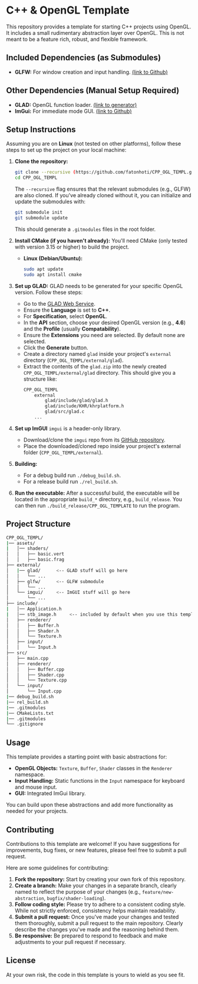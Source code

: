 # C++ & OpenGL Template

This repository provides a template for starting C++ projects using OpenGL. It includes a small rudimentary abstraction layer over OpenGL. This is not meant to be a feature rich, robust, and flexible framework.

## Included Dependencies (as Submodules)

* **GLFW:** For window creation and input handling. [(link to Github)](https://github.com/glfw/glfw)

## Other Dependencies (Manual Setup Required)

* **GLAD:** OpenGL function loader. [(link to generator)](https://glad.dav1d.de/)
* **ImGui:** For immediate mode GUI. [(link to Github)](https://github.com/ocornut/imgui)

## Setup Instructions

Assuming you are on **Linux** (not tested on other platforms), follow these steps to set up the project on your local machine:

1.  **Clone the repository:**
    ```bash
    git clone --recursive (https://github.com/fatonhoti/CPP_OGL_TEMPL.git
    cd CPP_OGL_TEMPL
    ```
    The `--recursive` flag ensures that the relevant submodules (e.g., GLFW) are also cloned. If you've already cloned without it, you can initialize and update the submodules with:
    ```bash
    git submodule init
    git submodule update
    ```
    This should generate a `.gitmodules` files in the root folder.

2.  **Install CMake (if you haven't already):**
    You'll need CMake (only tested with version 3.15 or higher) to build the project.

    * **Linux (Debian/Ubuntu):**
        ```bash
        sudo apt update
        sudo apt install cmake
        ```

3.  **Set up GLAD:**
    GLAD needs to be generated for your specific OpenGL version. Follow these steps:
    * Go to the [GLAD Web Service](https://glad.dav1d.de/).
    * Ensure the **Language** is set to **C++**.
    * For **Specification**, select **OpenGL**.
    * In the **API** section, choose your desired OpenGL version (e.g., **4.6**) and the **Profile** (usually **Compatability**).
    * Ensure the **Extensions** you need are selected. By default none are selected.
    * Click the **Generate** button.
    * Create a directory named `glad` inside your project's `external` directory (`CPP_OGL_TEMPL/external/glad`).
    * Extract the contents of the `glad.zip` into the newly created `CPP_OGL_TEMPL/external/glad` directory. This should give you a structure like:
        ```bash
        CPP_OGL_TEMPL
            external
                glad/include/glad/glad.h
                glad/include/KHR/khrplatform.h
                glad/src/glad.c
            ...
        ```

4.  **Set up ImGUI** `imgui` is a header-only library.
    * Download/clone the `imgui` repo from its [GitHub repository](https://github.com/nothings/stb/blob/master/stb_image.h).
    * Place the downloaded/cloned repo inside your project's external folder (`CPP_OGL_TEMPL/external`).

5.  **Building:**
    * For a debug build run `./debug_build.sh`.
    * For a release build run `./rel_build.sh`.

6.  **Run the executable:**
    After a successful build, the executable will be located in the appropriate `build_*` directory, e.g., `build_release`. You can then run `./build_release/CPP_OGL_TEMPLATE` to run the program.

## Project Structure
```bash
CPP_OGL_TEMPL/
|── assets/
|   │── shaders/
│   │   ├── basic.vert
│   │   ├── basic.frag
├── external/
│   |── glad/      <-- GLAD stuff will go here
│   │   └── ...
│   ├── glfw/      <-- GLFW submodule
│   │   └── ...
│   └── imgui/     <-- ImGUI stuff will go here
│       └── ...
├── include/
|   │── Application.h
|   │── stb_image.h     <-- included by default when you use this template
│   ├── renderer/
│   │   ├── Buffer.h
│   │   ├── Shader.h
│   │   └── Texture.h
│   ├── input/
│   │   └── Input.h
├── src/
│   ├── main.cpp
│   ├── renderer/
│   │   ├── Buffer.cpp
│   │   ├── Shader.cpp
│   │   └── Texture.cpp
│   └── input/
│       └── Input.cpp
|── debug_build.sh
|── rel_build.sh
|── .gitmodules
|── CMakeLists.txt
|── .gitmodules
└── .gitignore

```

## Usage

This template provides a starting point with basic abstractions for:

* **OpenGL Objects:** `Texture`, `Buffer`, `Shader` classes in the `Renderer` namespace.
* **Input Handling:** Static functions in the `Input` namespace for keyboard and mouse input.
* **GUI:** Integrated ImGui library.

You can build upon these abstractions and add more functionality as needed for your projects.

## Contributing

Contributions to this template are welcome! If you have suggestions for improvements, bug fixes, or new features, please feel free to submit a pull request.

Here are some guidelines for contributing:

1.  **Fork the repository:** Start by creating your own fork of this repository.
2.  **Create a branch:** Make your changes in a separate branch, clearly named to reflect the purpose of your changes (e.g., `feature/new-abstraction`, `bugfix/shader-loading`).
3.  **Follow coding style:** Please try to adhere to a consistent coding style. While not strictly enforced, consistency helps maintain readability.
4.  **Submit a pull request:** Once you've made your changes and tested them thoroughly, submit a pull request to the main repository. Clearly describe the changes you've made and the reasoning behind them.
5.  **Be responsive:** Be prepared to respond to feedback and make adjustments to your pull request if necessary.

## License

At your own risk, the code in this template is yours to wield as you see fit.
